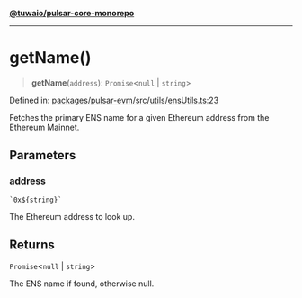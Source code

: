 [**@tuwaio/pulsar-core-monorepo**](../../../README.md)

***

# getName()

> **getName**(`address`): `Promise`\<`null` \| `string`\>

Defined in: [packages/pulsar-evm/src/utils/ensUtils.ts:23](https://github.com/TuwaIO/pulsar-core/blob/6a657679559c2bafbe8c9280c593db265ce3faeb/packages/pulsar-evm/src/utils/ensUtils.ts#L23)

Fetches the primary ENS name for a given Ethereum address from the Ethereum Mainnet.

## Parameters

### address

`` `0x${string}` ``

The Ethereum address to look up.

## Returns

`Promise`\<`null` \| `string`\>

The ENS name if found, otherwise null.
